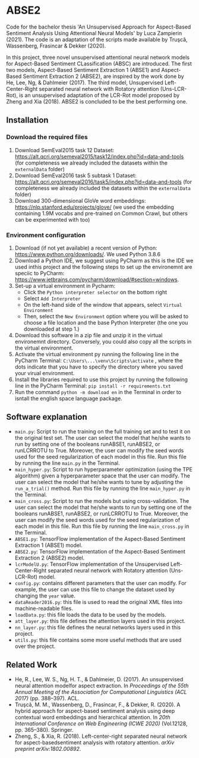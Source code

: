 # ABSE2
Code for the bachelor thesis 'An Unsupervised Approach for Aspect-Based Sentiment Analysis Using Attentional Neural Models' by Luca Zampierin (2021). The code is an adaptation of the scripts made available by Truşcǎ, Wassenberg, Frasincar & Dekker (2020). 

In this project, three novel unsupervised attentional neural network models for Aspect-Based Sentiment CLassification (ABSC) are introduced. The first two models, Aspect-Based Sentiment Extraction 1 (ABSE1) and Aspect-Based Sentiment Extraction 2 (ABSE2), are inspired by the work done by He, Lee, Ng, & Dahlmeier (2017). The third model, Unsupervised Left-Center-Right separated neural network with Rotatory attention (Uns-LCR-Rot), is an unsupervised adaptation of the LCR-Rot model proposed by Zheng and Xia (2018). ABSE2 is concluded to be the best performing one.

## Installation 

### Download the required files 
1. Download SemEval2015 task 12 Dataset: https://alt.qcri.org/semeval2015/task12/index.php?id=data-and-tools (for completeness we already included the datasets within the `externalData` folder)
2. Download SemEval2016 task 5 subtask 1 Dataset: https://alt.qcri.org/semeval2016/task5/index.php?id=data-and-tools (for completeness we already included the datasets within the `externalData` folder)
3. Download 300-dimensional GloVe word embeddings: https://nlp.stanford.edu/projects/glove/ (we used the embedding containing 1.9M vocabs and pre-trained on Common Crawl, but others can be experimented with too)

### Environment configuration
1. Download (if not yet available) a recent version of Python: https://www.python.org/downloads/. We used Python 3.8.6
2. Download a Python IDE, we suggest using PyCharm as this is the IDE we used inthis project and the following steps to set up the environemnt are speciic to PyCharm: https://www.jetbrains.com/pycharm/download/#section=windows.
3. Set-up a virtual environment in Pycharm:
    - Click the `Python interpreter selector` on the bottom right 
    - Select `Add Interpreter`
    - On the left-hand side of the window that appears, select `Virtual Environment`
    - Then, select the `New Environment` option where you will be asked to choose a file location and the base Python Interpreter (the one you downloaded at step 1.)
5. Download this software in a zip file and unzip it in the virtual environemnt directory. Conversely, you could also copy all the scripts in the virtual environment.
6. Activate the virtual environment py running the following line in the PyCharm Terminal: `C:\Users\...\venv\Scripts\activate` , where the dots indicate that you have to specify the directory where you saved your virual environment.
7. Install the libraries required to use this project by running the following line in the PyCharm Terminal: `pip install -r requirements.txt`
8. Run the command `python -m download en` in the Terminal in order to isntall the english space language package.

## Software explanation
- `main.py`: Script to run the training on the full training set and to test it on the original test set. The user can select the model that he/she wants to run by setting one of the booleans runABSE1, runABSE2, or runLCRROTU to True. Moreover, the user can modify the seed words used for the seed regularization of each model in this file. Run this file by running the line `main.py` in the Terminal.
- `main_hyper.py`: Script to run hyperparameter optimization (using the TPE algorithm) given a hyperparameter space that the user can modify. The user can select the model that he/she wants to tune by adjusting the `run_a_trial()` method. Run this file by running the line `main_hyper.py` in the Terminal.
- `main_cross.py`: Script to run the models but using cross-validation. The user can select the model that he/she wants to run by setting one of the booleans runABSE1, runABSE2, or runLCRROTU to True. Moreover, the user can modify the seed words used for the seed regularization of each model in this file. Run this file by running the line `main_cross.py` in the Terminal.
- `ABSE1.py`: TensorFlow implementation of the Aspect-Based Sentiment Extraction 1 (ABSE1) model.
- `ABSE2.py`: TensorFlow implementation of the Aspect-Based Sentiment Extraction 2 (ABSE2) model.
- `lcrModelU.py`: TensorFlow implementation of the Unsupervised Left-Center-Right separated neural network with Rotatory attention (Uns-LCR-Rot) model.
- `config.py`: contains different parameters that the user can modify. For example, the user can use this file to change the dataset used by changing the `year` value.
- `dataReader2016.py`: this file is used to read the original XML files into machine-readable files.
- `loadData.py`: this file loads the data to be used by the models.
- `att_layer.py`: this file defines the attention layers used in this project.
- `nn_layer.py`: this file defines the neural networks layers used in this project.
- `utils.py`: this file contains some more useful methods that are used over the project.

## Related Work
- He, R., Lee, W. S., Ng, H. T., & Dahlmeier, D. (2017). An unsupervised neural attention modelfor aspect extraction. In *Proceedings of the 55th Annual Meeting of the Association for Computational Linguistics (ACL 2017)* (pp. 388–397). ACL.
- Truşcǎ, M. M., Wassenberg, D., Frasincar, F., & Dekker, R. (2020). A hybrid approach for aspect-based sentiment analysis using deep contextual word embeddings and hierarchical attention. In *20th International Conference on Web Engineering (ICWE 2020)* (Vol.12128, pp. 365–380). Springer.
- Zheng, S., & Xia, R. (2018). Left-center-right separated neural network for aspect-basedsentiment analysis with rotatory attention. *arXiv preprint arXiv:1802.00892*.






